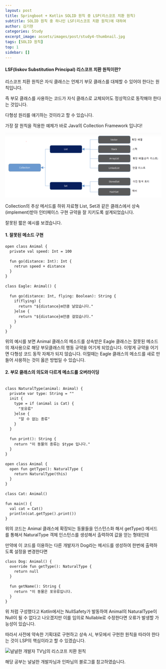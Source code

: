 ```yaml
---
layout: post
title: Springboot + Kotlin SOLID 원칙 중 LSP(리스코프 치환 원칙)
subtitle: SOLID 원칙 중 하나인 LSF(리스코프 치환 원칙)에 대하여
author: 김기현
categories: Study
excerpt_image: assets/images/post/study4-thumbnail.jpg
tags: [SOLID 원칙]
top: 1
sidebar: []
---
```


#### LSF(liskov Substitution Principal) 리스코프 치환 원칙이란?
리스코프 치환 원칙은 자식 클래스는 언제기 부모 클래스를 대체할 수 있어야 한다는 원칙입니다.

즉 부모 클래스를 사용하는 코드가 자식 클래스로 교체되어도 정상적으로 동작해야 한다는 것입니다.

다형성 원리를 얘기하는 것이라고 할 수 있습니다.

가장 잘 원칙을 적용한 예제가 바로 Java의 Collection Framework 입니다!

<img src="/assets/images/post/study3-sample.png"/>

Collection의 추상 메서드를 하위 자료형 List, Set과 같은 클래스에서 상속(implement)받아
인터페이스 구현 규약을 잘 지키도록 설계되었습니다.

잘못된 짧은 예시를 보겠습니다.

#### 1. 잘못된 메소드 구현

```
open class Animal {
  private val speed: Int = 100
  
  fun go(distance: Int): Int {
    retrun speed + distance
  }
}

class Eagle: Animal() {
  
  fun go(distance: Int, flying: Boolean): String {
    if(flying) {
      return "${distance}m만큼 날았습니다."
    }else {
      return "${distance}m만큼 걸었습니다."
    }
  }
}
```
위의 예시를 보면 Animal 클래스의 메소드를 상속받은 Eagle 클래스는 잘못된 메소드의 재사용으로
해당 부모클래스의 행동 규약을 어기게 되었습니다. 이렇게 규약을 어기면 다형성 코드 동작 자체가
되지 않습니다. 이럴때는 Eagle 클래스의 메소드를 새로 만들어 사용하는 것이 옳은 방법일 수 있습니다.

#### 2. 부모 클래스의 의도와 다르게 메소드를 오버라이딩

```

class NaturalType(animal: Animal) {
  private var type: String = ""
  init {
    type = if (animal is Cat) {
      "포유류"
    }else {
      "알 수 없는 종류"
    }
  }
  
  fun print(): String {
    return "이 동물의 종류는 $type 입니다."
  }
}

open class Animal {
  open fun getType(): NaturalType {
    return NaturalType(this)
  }
}

class Cat: Animal()

fun main() {
  val cat = Cat()
  println(cat.getType().print())
}

```

위의 코드는 Animal 클래스에 확장되는 동물들을 인스턴스화 해서 getType() 메서드를 통해서
NaturalType 객체 인스턴스를 생성해서 출력하여 값을 얻는 형태인데 

만약에 이 코드를 이용하는 다른 개발자가 Dog라는 메서드를 생성하여 한번에 출력하도록 설정을 변경한다면

```
class Dog: Animal() {
  override fun getType(): NaturalType {
    return null
  }
  
  fun getName(): String {
    return "이 동물은 포유류입니다.
  }
}
```
위 처럼 구성했다고 Kotlin에서는 NullSafety가 발동하여 Animal의 NaturalType이 Null이 될 수 없다고 나오겠지만
이를 임의로 Nullable로 수정한다면 오류가 발생할 가능성이 있습니다.

따라서 사전에 약속한 기획대로 구현하고 상속 시, 부모에서 구현한 원칙을 따라야 한다는 것이 LSP의 핵심이라고 할 수 있겠습니다.

![널널한 개발자 TV님의 리스코프 치환 원칙](https://www.youtube.com/watch?v=btjntkW_rAE)

해당 공부는 널널한 개발자님과 인파님의 블로그를 참고하였습니다.
